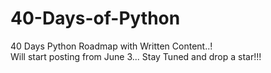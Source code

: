 # 40-Days-of-Python
40 Days Python Roadmap with Written Content..! <br>
Will start posting from June 3... Stay Tuned and drop a star!!!
